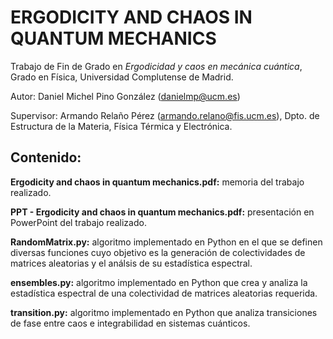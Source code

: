# ERGODICITY AND CHAOS IN QUANTUM MECHANICS

Trabajo de Fin de Grado en *Ergodicidad y caos en mecánica cuántica*, Grado en Física, Universidad Complutense de Madrid.

  Autor: Daniel Michel Pino González (danielmp@ucm.es)
  
  Supervisor: Armando Relaño Pérez (armando.relano@fis.ucm.es), Dpto. de Estructura de la Materia, Física Térmica y Electrónica.

## Contenido:
  
  **Ergodicity and chaos in quantum mechanics.pdf:** memoria del trabajo realizado.
  
  **PPT - Ergodicity and chaos in quantum mechanics.pdf:** presentación en PowerPoint del trabajo realizado.
  
  **RandomMatrix.py:** algoritmo implementado en Python en el que se definen diversas funciones cuyo objetivo es la generación de colectividades de matrices aleatorias y el análsis de su estadística espectral.
  
  **ensembles.py:** algoritmo implementado en Python que crea y analiza la estadística espectral de una colectividad de matrices aleatorias requerida.
  
  **transition.py:** algoritmo implementado en Python que analiza transiciones de fase entre caos e integrabilidad en sistemas cuánticos.
